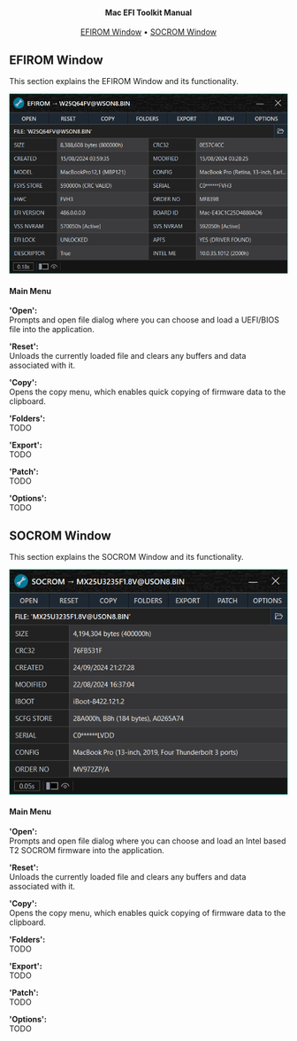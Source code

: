 <h4 align="center">Mac EFI Toolkit Manual</h4>
<p align="center">
  <a href="#efirom-window">EFIROM Window</a> •
  <a href="#socrom-window">SOCROM Window</a>
</p>

## EFIROM Window

This section explains the EFIROM Window and its functionality.

<kbd>
  <img src="stream/images/application/efi.png">
</kbd>

#### Main Menu

**'Open':**\
Prompts and open file dialog where you can choose and load a UEFI/BIOS file into the application.

**'Reset':**\
Unloads the currently loaded file and clears any buffers and data associated with it.

**'Copy':**\
Opens the copy menu, which enables quick copying of firmware data to the clipboard.

**'Folders':**\
TODO

**'Export':**\
TODO

**'Patch':**\
TODO

**'Options':**\
TODO


## SOCROM Window

This section explains the SOCROM Window and its functionality.

<kbd>
  <img src="stream/images/application/socrom.png">
</kbd>

#### Main Menu

**'Open':**\
Prompts and open file dialog where you can choose and load an Intel based T2 SOCROM firmware into the application.

**'Reset':**\
Unloads the currently loaded file and clears any buffers and data associated with it.

**'Copy':**\
Opens the copy menu, which enables quick copying of firmware data to the clipboard.

**'Folders':**\
TODO

**'Export':**\
TODO

**'Patch':**\
TODO

**'Options':**\
TODO